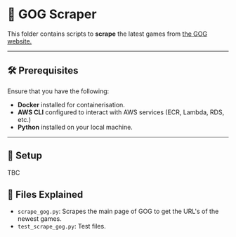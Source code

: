 # 🚀 GOG Scraper

This folder contains scripts to **scrape** the latest games from [the GOG website.](https://www.gog.com/en/games?releaseStatuses=new-arrival&order=desc:releaseDate&hideDLCs=true)

---

## 🛠️ Prerequisites

Ensure that you have the following:
- **Docker** installed for containerisation.
- **AWS CLI** configured to interact with AWS services (ECR, Lambda, RDS, etc.)
- **Python** installed on your local machine. 
---

## 📂 Setup

TBC


## 📄 Files Explained
- `scrape_gog.py`: Scrapes the main page of GOG to get the URL's of the newest games.
- `test_scrape_gog.py`: Test files.